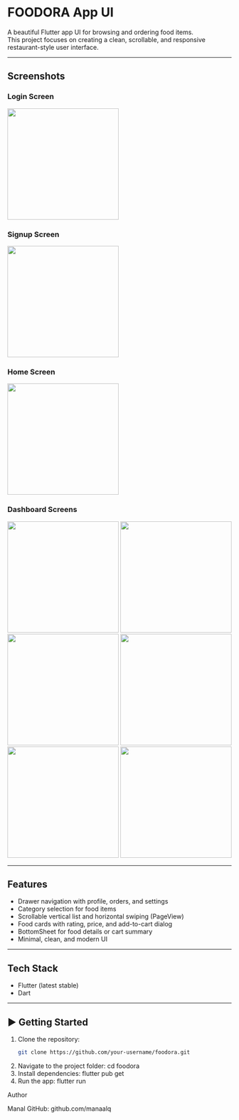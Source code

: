 #  FOODORA App UI

A beautiful Flutter app UI for browsing and ordering food items.  
This project focuses on creating a clean, scrollable, and responsive restaurant-style user interface.

---

## Screenshots

### Login Screen  
<img src="assets/screenshots/login.png" width="250">

### Signup Screen  
<img src="assets/screenshots/signup.png" width="250">

### Home Screen  
<img src="assets/screenshots/home_screen.png" width="250">

### Dashboard Screens  
<img src="assets/screenshots/dashbords1.png" width="250">  
<img src="assets/screenshots/dashbords2.png" width="250">  
<img src="assets/screenshots/dashbords3.png" width="250">  
<img src="assets/screenshots/dashbords4.png" width="250">  
<img src="assets/screenshots/dashbords5.png" width="250">  
<img src="assets/screenshots/dashbords6.png" width="250">

---

##  Features

-  Drawer navigation with profile, orders, and settings  
-  Category selection for food items  
-  Scrollable vertical list and horizontal swiping (PageView)  
-  Food cards with rating, price, and add-to-cart dialog  
-  BottomSheet for food details or cart summary  
-  Minimal, clean, and modern UI  

---

##  Tech Stack

- Flutter (latest stable)
- Dart

---

## ▶️ Getting Started

1. Clone the repository:
   ```bash
   git clone https://github.com/your-username/foodora.git
2. Navigate to the project folder:
cd foodora
3. Install dependencies:
flutter pub get
4. Run the app:
flutter run

 Author

Manal 
GitHub: github.com/manaalq

